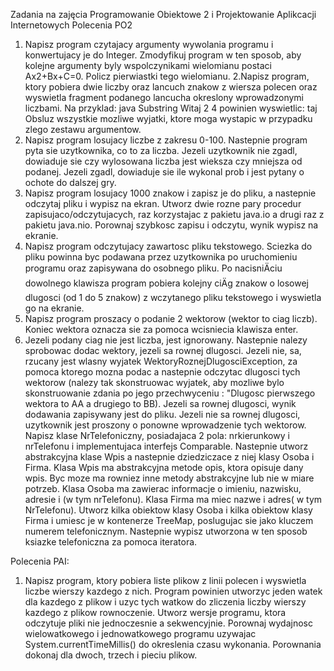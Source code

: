 Zadania na zajęcia Programowanie Obiektowe 2 i Projektowanie Aplikcacji Internetowych 
Polecenia PO2 
1. Napisz program czytajacy argumenty wywolania programu i konwertujacy je do Integer. 
Zmodyfikuj program w ten sposob, aby kolejne argumenty byly wspolczynikami wielomianu postaci Ax2+Bx+C=0. Policz pierwiastki tego wielomianu.
2.Napisz program, ktory pobiera dwie liczby oraz lancuch znakow z wiersza polecen oraz wyswietla fragment podanego lancucha okreslony wprowadzonymi liczbami. Na przyklad:
java Substring Witaj 2 4
powinien wyswietlic:
taj
Obsluz wszystkie mozliwe wyjatki, ktore moga wystapic w przypadku zlego zestawu argumentow.
3. Napisz program losujacy liczbe z zakresu 0-100. Nastepnie program pyta sie uzytkownika, co to za liczba. 
Jezeli uzytkownik nie zgadl, dowiaduje sie czy wylosowana liczba jest wieksza czy mniejsza od podanej. 
Jezeli zgadl, dowiaduje sie ile wykonal prob i jest pytany o ochote do dalszej gry.
4. Napisz program losujacy 1000 znakow i zapisz je do pliku, a nastepnie odczytaj pliku i wypisz na ekran. 
Utworz dwie rozne pary procedur zapisujaco/odczytujacych, raz korzystajac z pakietu java.io a drugi raz z pakietu java.nio.
Porownaj szybkosc zapisu i odczytu, wynik wypisz na ekranie.
5. Napisz program odczytujacy zawartosc pliku tekstowego. Sciezka do pliku powinna byc podawana przez uzytkownika po uruchomieniu programu oraz zapisywana do osobnego pliku.
Po nacisniÄciu dowolnego klawisza program pobiera kolejny ciÄg znakow o losowej dlugosci (od 1 do 5 znakow) z wczytanego pliku tekstowego i wyswietla go na ekranie.
6. Napisz program proszacy o podanie 2 wektorow (wektor to ciag liczb). Koniec wektora oznacza sie za pomoca wcisniecia klawisza enter. 
7. Jezeli podany ciag nie jest liczba, jest ignorowany. Nastepnie nalezy sprobowac dodac wektory, jezeli sa rownej dlugosci. 
Jezeli nie, sa, rzucany jest wlasny wyjatek WektoryRoznejDlugosciException, za pomoca ktorego mozna podac a nastepnie odczytac dlugosci tych wektorow (nalezy tak skonstruowac wyjatek, aby mozliwe bylo skonstruowanie zdania po jego przechwyceniu : "Dlugosc pierwszego wektora to AA a drugiego to BB). Jezeli sa rownej dlugosci, wynik dodawania zapisywany jest do pliku. Jezeli nie sa rownej dlugosci, uzytkownik jest proszony o ponowne wprowadzenie tych wektorow.
Napisz klase NrTelefoniczny, posiadajaca 2 pola: nrkierunkowy i nrTelefonu i implementujaca interfejs Comparable. 
Nastepnie utworz abstrakcyjna klase Wpis a nastepnie dziedziczace z niej klasy Osoba i Firma. 
Klasa Wpis ma abstrakcyjna metode opis, ktora opisuje dany wpis. 
Byc moze ma rowniez inne metody abstrakcyjne lub nie w miare potrzeb. 
Klasa Osoba ma zawierac informacje o imieniu, nazwisku, adresie i (w tym nrTelefonu).
Klasa Firma ma miec nazwe i adres( w tym NrTelefonu). Utworz kilka obiektow klasy Osoba i kilka obiektow klasy Firma i umiesc je w kontenerze TreeMap,
poslugujac sie jako kluczem numerem telefonicznym. Nastepnie wypisz utworzona w ten sposob ksiazke telefoniczna za pomoca iteratora.


Polecenia PAI:
1. Napisz program, ktory pobiera liste plikow z linii polecen i wyswietla liczbe wierszy kazdego z nich. 
Program powinien utworzyc jeden watek dla kazdego z plikow i uzyc tych watkow do zliczenia liczby wierszy kazdego z plikow rownoczenie.
Utworz wersje programu, ktora odczytuje pliki nie jednoczesnie a sekwencyjnie.
Porownaj wydajnosc wielowatkowego i jednowatkowego programu uzywajac System.currentTimeMillis() do okreslenia czasu wykonania.
Porownania dokonaj dla dwoch, trzech i pieciu plikow.
